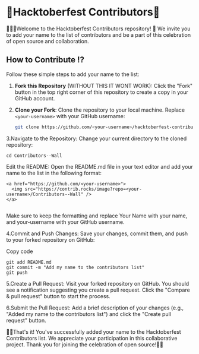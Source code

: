 # 🍾Hacktoberfest Contributors🍾

🙋🏻‍♂️Welcome to the Hacktoberfest Contributors repository! 🎉 We invite you to add your name to the list of contributors and be a part of this celebration of open source and collaboration.

## How to Contribute ⁉️

Follow these simple steps to add your name to the list:

1. **Fork this Repository** (WITHOUT THIS IT WONT WORK): Click the "Fork" button in the top right corner of this repository to create a copy in your GitHub account.

2. **Clone your Fork**: Clone the repository to your local machine. Replace `<your-username>` with your GitHub username:

   ```sh
   git clone https://github.com/<your-username>/hacktoberfest-contributors.git

   ```
3.Navigate to the Repository: Change your current directory to the cloned repository:

```
cd Contributors--Wall

```
Edit the README: Open the README.md file in your text editor and add your name to the list in the following format:
```
<a href="https://github.com/<your-username>">
  <img src="https://contrib.rocks/image?repo=<your-username>/Contributors--Wall" />
</a>


```
Make sure to keep the formatting and replace Your Name with your name, and your-username with your GitHub username.

4.Commit and Push Changes: Save your changes, commit them, and push to your forked repository on GitHub:


Copy code
```
git add README.md
git commit -m "Add my name to the contributors list"
git push
```
5.Create a Pull Request: Visit your forked repository on GitHub. You should see a notification suggesting you create a pull request. Click the "Compare & pull request" button to start the process.

6.Submit the Pull Request: Add a brief description of your changes (e.g., "Added my name to the contributors list") and click the "Create pull request" button.

🎈🎈That's it! You've successfully added your name to the Hacktoberfest Contributors list. We appreciate your participation in this collaborative project. Thank you for joining the celebration of open source!🎈🎈
